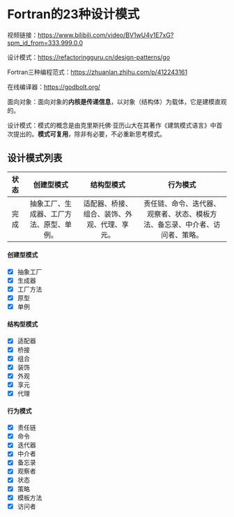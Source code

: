 # Fortran的23种设计模式

视频链接：https://www.bilibili.com/video/BV1wU4y1E7xG?spm_id_from=333.999.0.0

设计模式：https://refactoringguru.cn/design-patterns/go

Fortran三种编程范式：https://zhuanlan.zhihu.com/p/412243161

在线编译器：https://godbolt.org/

面向对象：面向对象的**内核是传递信息**，以对象（结构体）为载体，它是建模直观的。

设计模式：模式的概念是由克里斯托佛·亚历山大在其著作《建筑模式语言》中首次提出的。**模式可复用**，除非有必要，不必重新思考模式。

## 设计模式列表

|状态|创建型模式|结构型模式|行为模式|
|:-:|:-:|:-:|:-:|
|完成|抽象工厂、生成器、工厂方法、原型、单例。|适配器、桥接、组合、装饰、外观、代理、享元。|责任链、命令、迭代器、观察者、状态、模板方法、备忘录、中介者、访问者、策略。|

#### 创建型模式

- [X] 抽象工厂
- [X] 生成器
- [X] 工厂方法
- [X] 原型
- [X] 单例

#### 结构型模式

- [X] 适配器
- [X] 桥接
- [X] 组合
- [X] 装饰
- [X] 外观
- [X] 享元
- [X] 代理
 
#### 行为模式

- [X] 责任链
- [X] 命令
- [X] 迭代器
- [X] 中介者
- [X] 备忘录
- [X] 观察者
- [X] 状态
- [X] 策略
- [X] 模板方法
- [X] 访问者
